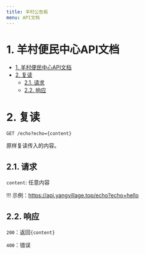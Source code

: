 ```yaml
---
title: 羊村公告板
menu: API文档
---
```


# 1. 羊村便民中心API文档

- [1. 羊村便民中心API文档](#1-羊村便民中心api文档)
- [2. 复读](#2-复读)
  - [2.1. 请求](#21-请求)
  - [2.2. 响应](#22-响应)

# 2. 复读

`GET /echo?echo={content}`

原样复读传入的内容。

## 2.1. 请求

`content`: 任意内容

!!! 示例：https://api.yangvillage.top/echo?echo=hello

## 2.2. 响应

`200`：返回`{content}`

`400`：错误
